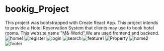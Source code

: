 # bookig_Project
This project was bootstrapped with Create React App.
This project intends to provide a Hotel Reservation System that clients may use to book hotel rooms. This website name "M&amp;-World".We are used frontend and backend. 
![home1](https://github.com/Monideepa28/bookig_Project/assets/112297727/f35a80a9-ec1a-47b8-8f9b-d99b15fb0374)
![register](https://github.com/Monideepa28/bookig_Project/assets/112297727/98ac41e8-1c63-4f0a-943c-d24ae0d699ae)
![login](https://github.com/Monideepa28/bookig_Project/assets/112297727/b4631a69-0679-48ad-89fe-b80af15c02b2)
![search](https://github.com/Monideepa28/bookig_Project/assets/112297727/50d457de-8db4-4e59-b937-13bc7b521028)
![feature1](https://github.com/Monideepa28/bookig_Project/assets/112297727/9685a912-36cb-4d5d-afdf-adbe4d311b45)
![Property](https://github.com/Monideepa28/bookig_Project/assets/112297727/0473a259-bc6c-4f74-9c89-5cd03876262e)
![home2](https://github.com/Monideepa28/bookig_Project/assets/112297727/badae98c-285a-40b3-aacb-25ebc5e48a42)
![footer](https://github.com/Monideepa28/bookig_Project/assets/112297727/3948af51-107d-48f9-b243-4b69bf0f1db2)
